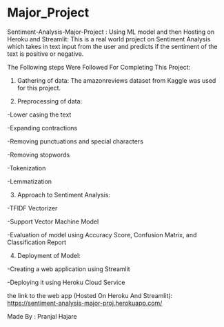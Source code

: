 # Major_Project

Sentiment-Analysis-Major-Project : Using ML model and then Hosting on Heroku and Streamlit:
This is a real world project on Sentiment Analysis which takes in text input from the user and predicts if the sentiment of the text is positive or negative.

The Following steps Were Followed For Completing This Project:

1. Gathering of data: The amazonreviews dataset from Kaggle was used for this project.

2. Preprocessing of data:

  -Lower casing the text

  -Expanding contractions

  -Removing punctuations and special characters

  -Removing stopwords

  -Tokenization

  -Lemmatization

3. Approach to Sentiment Analysis:

  -TFIDF Vectorizer

  -Support Vector Machine Model

  -Evaluation of model using Accuracy Score, Confusion Matrix, and Classification Report

4. Deployment of Model:

  -Creating a web application using Streamlit

  -Deploying it using Heroku Cloud Service
  
the link to the web app (Hosted On Heroku And Streamlit): https://sentiment-analysis-major-proj.herokuapp.com/

Made By : Pranjal Hajare

